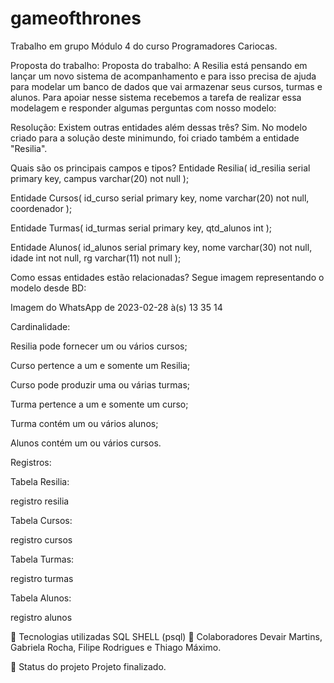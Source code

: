 # gameofthrones



Trabalho em grupo Módulo 4 do curso Programadores Cariocas.

Proposta do trabalho:
Proposta do trabalho: A Resilia está pensando em lançar um novo sistema de acompanhamento e para isso precisa de ajuda para modelar um banco de dados que vai armazenar seus cursos, turmas e alunos. Para apoiar nesse sistema recebemos a tarefa de realizar essa modelagem e responder algumas perguntas com nosso modelo:

Resolução:
Existem outras entidades além dessas três?
Sim. No modelo criado para a solução deste minimundo, foi criado também a entidade "Resilia".

Quais são os principais campos e tipos?
Entidade Resilia( id_resilia serial primary key, campus varchar(20) not null );

Entidade Cursos( id_curso serial primary key, nome varchar(20) not null, coordenador );

Entidade Turmas( id_turmas serial primary key, qtd_alunos int );

Entidade Alunos( id_alunos serial primary key, nome varchar(30) not null, idade int not null, rg varchar(11) not null );

Como essas entidades estão relacionadas?
Segue imagem representando o modelo desde BD:

Imagem do WhatsApp de 2023-02-28 à(s) 13 35 14

Cardinalidade:

Resilia pode fornecer um ou vários cursos;

Curso pertence a um e somente um Resilia;

Curso pode produzir uma ou várias turmas;

Turma pertence a um e somente um curso;

Turma contém um ou vários alunos;

Alunos contém um ou vários cursos.

Registros:

Tabela Resilia:

registro resilia

Tabela Cursos:

registro cursos

Tabela Turmas:

registro turmas

Tabela Alunos:

registro alunos

🔧 Tecnologias utilizadas
SQL SHELL (psql)
🤝 Colaboradores
Devair Martins, Gabriela Rocha, Filipe Rodrigues e Thiago Máximo.

🎯 Status do projeto
Projeto finalizado.
